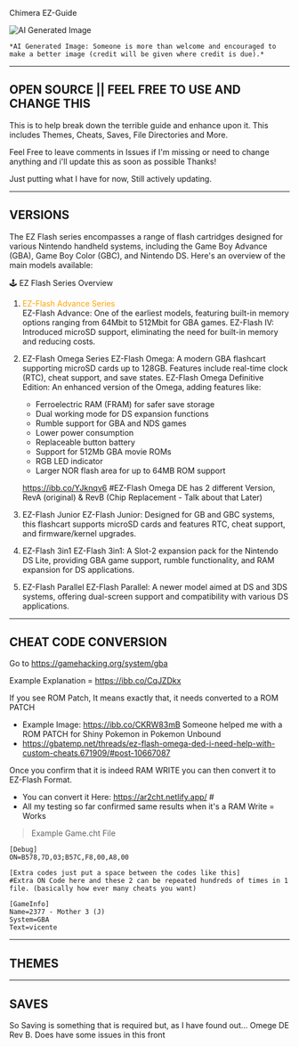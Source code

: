 Chimera EZ-Guide

![AI Generated Image](https://preview.redd.it/ez-flash-guide-wip-v0-ya233huuec5f1.png?width=640&crop=smart&auto=webp&s=8034efe09c23aedec139a7fa365e29e96434239e)  


    *AI Generated Image: Someone is more than welcome and encouraged to make a better image (credit will be given where credit is due).*


---
OPEN SOURCE || FEEL FREE TO USE AND CHANGE THIS
---
This is to help break down the terrible guide and enhance upon it. This includes Themes, Cheats, Saves, File Directories and More.

Feel Free to leave comments in Issues if I'm missing or need to change anything and i'll update this as soon as possible Thanks!



Just putting what I have for now, Still actively updating.







---
VERSIONS
---

The EZ Flash series encompasses a range of flash cartridges designed for various Nintendo handheld systems, including the Game Boy Advance (GBA), Game Boy Color (GBC), and Nintendo DS. Here's an overview of the main models available:

🕹️ EZ Flash Series Overview

1. <span style="color:orange"> EZ-Flash Advance Series</span>  
    EZ-Flash Advance: One of the earliest models, featuring built-in memory options ranging from 64Mbit to 512Mbit for GBA games.
    EZ-Flash IV: Introduced microSD support, eliminating the need for built-in memory and reducing costs. 


2. EZ-Flash Omega Series
    EZ-Flash Omega: A modern GBA flashcart supporting microSD cards up to 128GB. Features include real-time clock (RTC), cheat support, and save states.
    EZ-Flash Omega Definitive Edition: An enhanced version of the Omega, adding features like:
     - Ferroelectric RAM (FRAM) for safer save storage
     - Dual working mode for DS expansion functions
     - Rumble support for GBA and NDS games
     - Lower power consumption
     - Replaceable button battery
     - Support for 512Mb GBA movie ROMs
     - RGB LED indicator
     - Larger NOR flash area for up to 64MB ROM support
       
     https://ibb.co/YJknqv6 #EZ-Flash Omega DE has 2 different Version, RevA (original) & RevB (Chip Replacement - Talk about that Later)


3. EZ-Flash Junior
    EZ-Flash Junior: Designed for GB and GBC systems, this flashcart supports microSD cards and features RTC, cheat support, and firmware/kernel upgrades. 


4. EZ-Flash 3in1
    EZ-Flash 3in1: A Slot-2 expansion pack for the Nintendo DS Lite, providing GBA game support, rumble functionality, and RAM expansion for DS applications. 


5. EZ-Flash Parallel
    EZ-Flash Parallel: A newer model aimed at DS and 3DS systems, offering dual-screen support and compatibility with various DS applications.


---
CHEAT CODE CONVERSION
---
Go to https://gamehacking.org/system/gba

Example Explanation = https://ibb.co/CqJZDkx 

If you see ROM Patch, It means exactly that, it needs converted to a ROM PATCH 
- Example Image: https://ibb.co/CKRW83mB 
Someone helped me with a ROM PATCH for Shiny Pokemon in Pokemon Unbound
- https://gbatemp.net/threads/ez-flash-omega-ded-i-need-help-with-custom-cheats.671909/#post-10667087

Once you confirm that it is indeed RAM WRITE you can then convert it to EZ-Flash Format.
- You can convert it Here: https://ar2cht.netlify.app/ #
- All my testing so far confirmed same results when it's a RAM Write = Works


> Example Game.cht File

    [Debug]
    ON=B578,7D,03;B57C,F8,00,A8,00
    
    [Extra codes just put a space between the codes like this]
    #Extra ON Code here and these 2 can be repeated hundreds of times in 1 file. (basically how ever many cheats you want)
    
    [GameInfo]
    Name=2377 - Mother 3 (J)
    System=GBA
    Text=vicente


---
THEMES
---




---
SAVES
---
So Saving is something that is required but, as I have found out... Omege DE Rev B. Does have some issues in this front 

